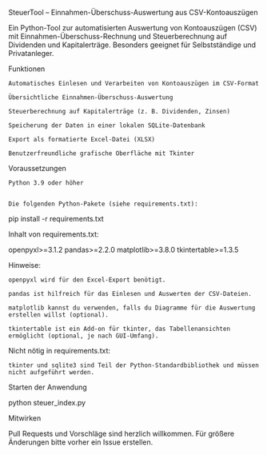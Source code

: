 SteuerTool – Einnahmen-Überschuss-Auswertung aus CSV-Kontoauszügen

Ein Python-Tool zur automatisierten Auswertung von Kontoauszügen (CSV) mit Einnahmen-Überschuss-Rechnung und Steuerberechnung auf Dividenden und Kapitalerträge. Besonders geeignet für Selbstständige und Privatanleger.

Funktionen

    Automatisches Einlesen und Verarbeiten von Kontoauszügen im CSV-Format

    Übersichtliche Einnahmen-Überschuss-Auswertung

    Steuerberechnung auf Kapitalerträge (z. B. Dividenden, Zinsen)

    Speicherung der Daten in einer lokalen SQLite-Datenbank

    Export als formatierte Excel-Datei (XLSX)

    Benutzerfreundliche grafische Oberfläche mit Tkinter

Voraussetzungen

    Python 3.9 oder höher
    

    Die folgenden Python-Pakete (siehe requirements.txt):

pip install -r requirements.txt

Inhalt von requirements.txt:

openpyxl>=3.1.2
pandas>=2.2.0
matplotlib>=3.8.0
tkintertable>=1.3.5


Hinweise:

    openpyxl wird für den Excel-Export benötigt.

    pandas ist hilfreich für das Einlesen und Auswerten der CSV-Dateien.

    matplotlib kannst du verwenden, falls du Diagramme für die Auswertung erstellen willst (optional).

    tkintertable ist ein Add-on für tkinter, das Tabellenansichten ermöglicht (optional, je nach GUI-Umfang).

Nicht nötig in requirements.txt:

    tkinter und sqlite3 sind Teil der Python-Standardbibliothek und müssen nicht aufgeführt werden.


    
Starten der Anwendung

python steuer_index.py


Mitwirken

Pull Requests und Vorschläge sind herzlich willkommen.
Für größere Änderungen bitte vorher ein Issue erstellen.


